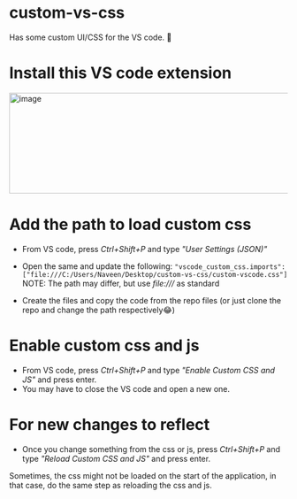 # custom-vs-css
Has some custom UI/CSS for the VS code. 🤪


# Install this VS code extension
<img width="657" height="182" alt="image" src="https://github.com/user-attachments/assets/029d84b6-4116-44bf-a428-ceb5909950ab" />

# Add the path to load custom css
- From VS code, press _Ctrl+Shift+P_ and type _"User Settings (JSON)"_
- Open the same and update the following:
  `"vscode_custom_css.imports": ["file:///C:/Users/Naveen/Desktop/custom-vs-css/custom-vscode.css"]`
  NOTE: The path may differ, but use _file:///_ as standard

- Create the files and copy the code from the repo files (or just clone the repo and change the path respectively😂)

# Enable custom css and js
- From VS code, press _Ctrl+Shift+P_ and type _"Enable Custom CSS and JS"_ and press enter.
- You may have to close the VS code and open a new one.

# For new changes to reflect
- Once you change something from the css or js, press _Ctrl+Shift+P_ and type _"Reload Custom CSS and JS"_ and press enter.

Sometimes, the css might not be loaded on the start of the application, in that case, do the same step as reloading the css and js.
